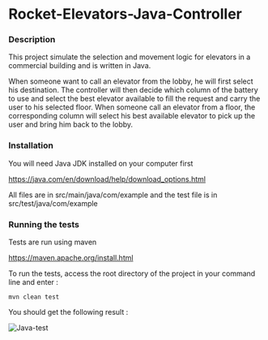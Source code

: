# Rocket-Elevators-Java-Controller
### Description

This project simulate the selection and movement logic for elevators in a commercial building and is written in Java.

When someone want to call an elevator from the lobby, he will first select his destination. The controller will then decide which column of the battery to use and select the best elevator available to fill the request and carry the user to his selected floor. When someone call an elevator from a floor, the corresponding column will select his best available elevator to pick up the user and bring him back to the lobby.

### Installation

You will need Java JDK installed on your computer first

https://java.com/en/download/help/download_options.html

All files are in src/main/java/com/example 
and the test file is in src/test/java/com/example

### Running the tests

Tests are run using maven

https://maven.apache.org/install.html

To run the tests, access the root directory of the project in your command line and enter :

`mvn clean test`

You should get the following result :

![Java-test](https://user-images.githubusercontent.com/56204810/138535714-be54c7b0-1c70-4c1d-9015-48d9ad0d3b57.jpg)
